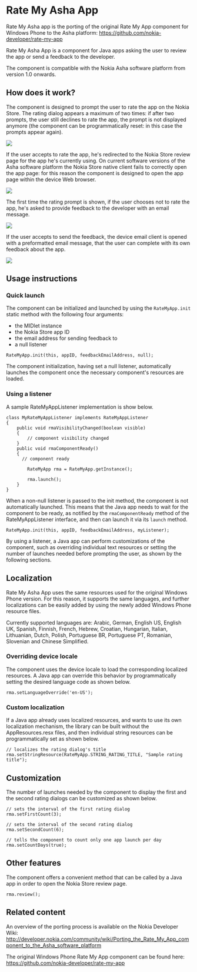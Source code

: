 Rate My Asha App
================

Rate My Asha app is the porting of the original Rate My App component for Windows Phone to the Asha platform: https://github.com/nokia-developer/rate-my-app

Rate My Asha App is a component for Java apps asking the user to review the app or send a feedback to the developer.

The component is compatible with the Nokia Asha software platform from version 1.0 onwards.


How does it work?
-----------------
The component is designed to prompt the user to rate the app on the Nokia Store. The rating dialog appears a maximum of two times: if after two prompts, the user still declines to rate the app, the prompt is not displayed anymore (the component can be programmatically reset: in this case the prompts appear again).

![](http://jappit.com/m/asha/ratemyapp/images/screens/asha_ratemyapp_rating_dialog.png)

If the user accepts to rate the app, he's redirected to the Nokia Store review page for the app he's currently using. On current software versions of the Asha software platform the Nokia Store native client fails to correctly open the app page: for this reason the component is designed to open the app page within the device Web browser.

![](http://jappit.com/m/asha/ratemyapp/images/screens/asha_ratemyapp_rating_webbrowser.png)

The first time the rating prompt is shown, if the user chooses not to rate the app, he's asked to provide feedback to the developer with an email message.

![](http://jappit.com/m/asha/ratemyapp/images/screens/asha_ratemyapp_feedback_dialog.png)

If the user accepts to send the feedback, the device email client is opened with a preformatted email message, that the user can complete with its own feedback about the app.

![](http://jappit.com/m/asha/ratemyapp/images/screens/asha_ratemyapp_feedback_email.png)


Usage instructions
-------------
### Quick launch

The component can be initialized and launched by using the `RateMyApp.init` static method with the following four arguments:
* the MIDlet instance
* the Nokia Store app ID
* the email address for sending feedback to
* a null listener

```
RateMyApp.init(this, appID, feedbackEmailAddress, null);
```

The component initialization, having set a null listener, automatically launches the component once the necessary component's resources are loaded.

### Using a listener

A sample RateMyAppListener implementation is show below.

```
class MyRateMyAppListener implements RateMyAppListener
{
	public void rmaVisibilityChanged(boolean visible)
	{
		// component visibility changed
	}
	public void rmaComponentReady()
	{
	  // component ready
	
		RateMyApp rma = RateMyApp.getInstance();
		
		rma.launch();
	}
}
```

When a non-null listener is passed to the init method, the component is not automatically launched. This means that the Java app needs to wait for the component to be ready, as notified by the `rmaComponentReady` method of the RateMyAppListener interface, and then can launch it via its `launch` method.

```
RateMyApp.init(this, appID, feedbackEmailAddress, myListener);
```

By using a listener, a Java app can perform customizations of the component, such as overriding individual text resources or setting the number of launches needed before prompting the user, as shown by the following sections.


Localization
------------

Rate My Asha App uses the same resources used for the original Windows Phone version. For this reason, it supports the same languages, and further localizations can be easily added by using the newly added Windows Phone resource files.

Currently supported languages are: Arabic, German, English US, English UK, Spanish, Finnish, French, Hebrew, Croatian, Hungarian, Italian, Lithuanian, Dutch, Polish, Portuguese BR, Portuguese PT, Romanian, Slovenian and Chinese Simplified.

### Overriding device locale

The component uses the device locale to load the corresponding localized resources. A Java app can override this behavior by programmatically setting the desired language code as shown below.

```
rma.setLanguageOverride('en-US');
```

### Custom localization

If a Java app already uses localized resources, and wants to use its own localization mechanism, the library can be built without the AppResources.resx files, and then individual string resources can be programmatically set as shown below.

```
// localizes the rating dialog's title
rma.setStringResource(RateMyApp.STRING_RATING_TITLE, "Sample rating title");
```

Customization
-------------

The number of launches needed by the component to display the first and the second rating dialogs can be customized as shown below.

```
// sets the interval of the first rating dialog
rma.setFirstCount(3);
 
// sets the interval of the second rating dialog
rma.setSecondCount(6);
 
// tells the component to count only one app launch per day
rma.setCountDays(true);
```

Other features
--------------
The component offers a convenient method that can be called by a Java app in order to open the Nokia Store review page.

```
rma.review();
```

Related content
---------------
An overview of the porting process is available on the Nokia Developer Wiki: http://developer.nokia.com/community/wiki/Porting_the_Rate_My_App_component_to_the_Asha_software_platform

The original Windows Phone Rate My App component can be found here: https://github.com/nokia-developer/rate-my-app
